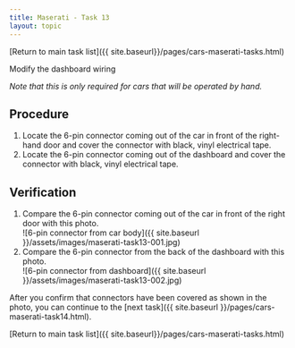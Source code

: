 ```yaml
---
title: Maserati - Task 13
layout: topic
---
```


<p class="returnLink">[Return to main task list]({{ site.baseurl}}/pages/cars-maserati-tasks.html)<p>

Modify the dashboard wiring

_Note that this is only required for cars that will be operated by hand._

## Procedure

1. Locate the 6-pin connector coming out of the car in front of the right-hand door and cover the connector with black, vinyl electrical tape.
2. Locate the 6-pin connector coming out of the dashboard and cover the connector with black, vinyl electrical tape.

## Verification

1. Compare the 6-pin connector coming out of the car in front of the right door with this photo.<br>![6-pin connector from car body]({{ site.baseurl }}/assets/images/maserati-task13-001.jpg)
2. Compare the 6-pin connector from the back of the dashboard with this photo.<br>![6-pin connector from dashboard]({{ site.baseurl }}/assets/images/maserati-task13-002.jpg)


After you confirm that connectors have been covered as shown in the photo, you can continue to the [next task]({{ site.baseurl }}/pages/cars-maserati-task14.html).

<p class="returnLink">[Return to main task list]({{ site.baseurl}}/pages/cars-maserati-tasks.html)<p>

